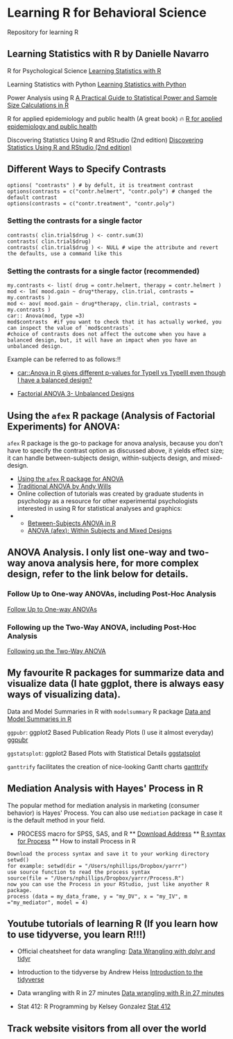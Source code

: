 # Learning R for Behavioral Science
Repository for learning R

## Learning Statistics with R by **Danielle Navarro**

R for Psychological Science
[Learning Statistics with R](https://learningstatisticswithr.com/)

Learning Statistics with Python
[Learning Statistics with Python](https://ethanweed.github.io/pythonbook/landingpage.html)

Power Analysis using R
[A Practical Guide to Statistical Power and Sample Size Calculations in R](https://cran.r-project.org/web/packages/pwrss/vignettes/examples.html#7_Analysis_of_(Co)Variance_(F_Test))

R for applied epidemiology and public health (A great book) :fire:
[R for applied epidemiology and public health](https://epirhandbook.com/en/index.html)

Discovering Statistics Using R and RStudio (2nd edition)
[Discovering Statistics Using R and RStudio (2nd edition)](https://www.discovr.rocks/discovr/)


## Different Ways to Specify Contrasts
```
options( "contrasts" ) # by defult, it is treatment contrast
options(contrasts = c("contr.helmert", "contr.poly") # changed the default contrast
options(contrasts = c("contr.treatment", "contr.poly")
```

### Setting the contrasts for a single factor
```
contrasts( clin.trial$drug ) <- contr.sum(3)
contrasts( clin.trial$drug)
contrasts( clin.trial$drug ) <- NULL # wipe the attribute and revert the defaults, use a command like this
```

### Setting the contrasts for a single factor (recommended)
```
my.contrasts <- list( drug = contr.helmert, therapy = contr.helmert )
mod <- lm( mood.gain ~ drug*therapy, clin.trial, contrasts = my.contrasts )
mod <- aov( mood.gain ~ drug*therapy, clin.trial, contrasts = my.contrasts )
car:: Anova(mod, type =3)
mod$contrasts  #if you want to check that it has actually worked, you can inspect the value of `mod$contrasts`.
#choice of contrasts does not affect the outcome when you have a balanced design, but, it will have an impact when you have an unbalanced design.
```
Example can be referred to as follows::bangbang:
* [car::Anova in R gives different p-values for TypeII vs TypeIII even though I have a balanced design?](https://stackoverflow.com/questions/68741417/caranova-in-r-gives-different-p-values-for-typeii-vs-typeiii-even-though-i-hav)

* [Factorial ANOVA 3- Unbalanced Designs](https://stats.libretexts.org/Bookshelves/Applied_Statistics/Learning_Statistics_with_R_-_A_tutorial_for_Psychology_Students_and_other_Beginners_(Navarro)/16%3A_Factorial_ANOVA/16.10%3A_Factorial_ANOVA_3-_Unbalanced_Designs)

## Using the `afex` R package (Analysis of Factorial Experiments) for ANOVA:
`afex` R package is the go-to package for anova analysis, because you don't have to specify the contrast option as discussed above, it yields effect size; it can handle between-subjects design, within-subjects design, and mixed-design.  
* [Using the `afex` R package for ANOVA](https://tysonbarrett.com/jekyll/update/2018/03/14/afex_anova/)
* [Traditional ANOVA by Andy Wills](https://www.andywills.info/rminr/more-on-anova.html#:~:text=The%20aov_car%20command%20for%20this,Error(subj%2Fcongru)%20.)
* Online collection of tutorials was created by graduate students in psychology as a resource for other experimental psychologists interested in using R for statistical analyses and graphics:
* * [Between-Subjects ANOVA in R](https://ademos.people.uic.edu/Chapter20.html)
  * [ANOVA (afex): Within Subjects and Mixed Designs](https://ademos.people.uic.edu/Chapter21.html)

## ANOVA Analysis. I only list one-way and two-way anova analysis here, for more complex design, refer to the link below for details.
### Follow Up to One-way ANOVAs, including Post-Hoc Analysis
[Follow Up to One-way ANOVAs](https://www.alexanderdemos.org/ANOVA6.html)

### Following up the Two-Way ANOVA, including Post-Hoc Analysis
[Following up the Two-Way ANOVA](https://www.alexanderdemos.org/ANOVA9.html#Planned_Comparisons_of_Interaction)

## My favourite R packages for summarize data and visualize data (I hate ggplot, there is always easy ways of visualizing data).
Data and Model Summaries in R with `modelsummary` R package
[Data and Model Summaries in R](https://modelsummary.com/)

`ggpubr`: ggplot2 Based Publication Ready Plots (I use it almost everyday)
[ggpubr](https://rpkgs.datanovia.com/ggpubr/index.html#ggpubr-ggplot2-based-publication-ready-plots)

`ggstatsplot`: ggplot2 Based Plots with Statistical Details
[ggstatsplot](https://indrajeetpatil.github.io/ggstatsplot/)

`ganttrify` facilitates the creation of nice-looking Gantt charts
[ganttrify](https://github.com/giocomai/ganttrify)

## Mediation Analysis with Hayes' Process in R
The popular method for mediation analysis in marketing (consumer behavior) is Hayes' Process. You can also use `mediation` package in case it is the default method in your field.
* PROCESS macro for SPSS, SAS, and R
** [Download Address](https://haskayne.ucalgary.ca/CCRAM/resource-hub)
** [R syntax for Process](http://www.regorz-statistik.de/en/mediation_process_for_r.html)
** How to install Process in R
```
Download the process syntax and save it to your working directory
setwd()
for example: setwd(dir = "/Users/nphillips/Dropbox/yarrr")
use source function to read the process syntax
source(file = "/Users/nphillips/Dropbox/yarrr/Process.R")
now you can use the Process in your RStudio, just like anyother R package.
process (data = my_data_frame, y = "my_DV", x = "my_IV", m ="my_mediator", model = 4)
```


## Youtube tutorials of learning R (If you learn how to use tidyverse, you learn R!!!)
* Official cheatsheet for data wrangling:
[Data Wrangling with dplyr and tidyr](https://www.rstudio.com/wp-content/uploads/2015/02/data-wrangling-cheatsheet.pdf)

* Introduction to the tidyverse by Andrew Heiss
  [Introduction to the tidyverse](https://talks.andrewheiss.com/2021-seacen/01-tidyverse.html)

* Data wrangling with R in 27 minutes
[Data wrangling with R in 27 minutes](https://www.youtube.com/watch?v=oXImkptBpqc&t=4s)

* Stat 412: R Programming by Kelsey Gonzalez
[Stat 412](https://www.youtube.com/playlist?list=PL6FsZxVq54ERrlMRNE5aq2qUFH042fbuM)


## Track website visitors from all over the world
<script type='text/javascript' id='clustrmaps' src='//cdn.clustrmaps.com/map_v2.js?cl=ffffff&w=150&t=tt&d=YzQOP_fBsDlkAZUgID6y2FwJQmaKEWATTkzl1Mkb1KI&co=2d78ad&cmo=3acc3a&cmn=ff5353&ct=ffffff'></script>
